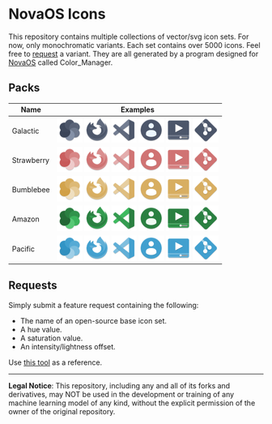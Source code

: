 # NovaOS Icons
This repository contains multiple collections of vector/svg icon sets. For now, only monochromatic variants. Each set contains over 5000 icons. Feel free to [request](#requests) a variant. They are all generated by a program designed for [NovaOS](https://github.com/NicklasVraa/NovaOS) called Color_Manager.

## Packs
| Name       | Examples |
| ---------- | -------- |
| Galactic   | <img src="previews/galactic/colors.png" width="50"/>  <img src="previews/galactic/firefox.png" width="50"/> <img src="previews/galactic/vscode.png" width="50"/> <img src="previews/galactic/account.png" width="50"/>  <img src="previews/galactic/video.png" width="50"/> <img src="previews/galactic/git.png" width="50"/> |
| Strawberry | <img src="previews/strawberry/colors.png" width="50"/>  <img src="previews/strawberry/firefox.png" width="50"/> <img src="previews/strawberry/vscode.png" width="50"/> <img src="previews/strawberry/account.png" width="50"/>  <img src="previews/strawberry/video.png" width="50"/> <img src="previews/strawberry/git.png" width="50"/> |
| Bumblebee | <img src="previews/bumblebee/colors.png" width="50"/>  <img src="previews/bumblebee/firefox.png" width="50"/> <img src="previews/bumblebee/vscode.png" width="50"/> <img src="previews/bumblebee/account.png" width="50"/>  <img src="previews/bumblebee/video.png" width="50"/> <img src="previews/bumblebee/git.png" width="50"/> |
| Amazon | <img src="previews/amazon/colors.png" width="50"/>  <img src="previews/amazon/firefox.png" width="50"/> <img src="previews/amazon/vscode.png" width="50"/> <img src="previews/amazon/account.png" width="50"/>  <img src="previews/amazon/video.png" width="50"/> <img src="previews/amazon/git.png" width="50"/> |
| Pacific | <img src="previews/pacific/colors.png" width="50"/>  <img src="previews/pacific/firefox.png" width="50"/> <img src="previews/pacific/vscode.png" width="50"/> <img src="previews/pacific/account.png" width="50"/>  <img src="previews/pacific/video.png" width="50"/> <img src="previews/pacific/git.png" width="50"/> |

## Requests <a name="requests"></a>
Simply submit a feature request containing the following:
- The name of an open-source base icon set.
- A hue value.
- A saturation value.
- An intensity/lightness offset.

Use [this tool](https://https://www.w3schools.com/colors/colors_hsl.asp) as a reference.

---
**Legal Notice**: This repository, including any and all of its forks and derivatives, may NOT be used in the development or training of any machine learning model of any kind, without the explicit permission of the owner of the original repository.
